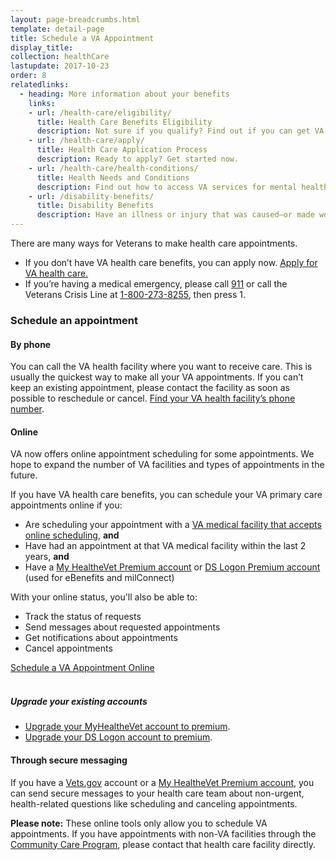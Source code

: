 ```yaml
---
layout: page-breadcrumbs.html
template: detail-page
title: Schedule a VA Appointment
display_title:
collection: healthCare
lastupdate: 2017-10-23
order: 8
relatedlinks:
  - heading: More information about your benefits
    links:
    - url: /health-care/eligibility/
      title: Health Care Benefits Eligibility
      description: Not sure if you qualify? Find out if you can get VA health care benefits.
    - url: /health-care/apply/
      title: Health Care Application Process
      description: Ready to apply? Get started now.
    - url: /health-care/health-conditions/
      title: Health Needs and Conditions
      description: Find out how to access VA services for mental health, women’s health, and other specific needs.
    - url: /disability-benefits/
      title: Disability Benefits
      description: Have an illness or injury that was caused—or made worse—by your active-duty service? Find out if you can get disability compensation (monthly payments) from VA.
---
```


<div class="va-introtext">

There are many ways for Veterans to make health care appointments.
</div>

<ul>
<li>If you don’t have VA health care benefits, you can apply now. <a href='/health-care/eligibility/'>Apply for VA health care.</a></li>
<li>If you’re having a medical emergency, please call <a href='tel:+1-911'>911</a> or call the Veterans Crisis Line at <a href='tel:+1-800-273-8255'>1-800-273-8255</a>, then press 1.</li>
</ul>

### Schedule an appointment

#### By phone

You can call the VA health facility where you want to receive care. This is usually the quickest way to make all your VA appointments. If you can’t keep an existing appointment, please contact the facility as soon as possible to reschedule or cancel. [Find your VA health facility’s phone number](/facilities).

#### Online

VA now offers online appointment scheduling for some appointments. We hope to expand the number of VA facilities and types of appointments in the future.

If you have VA health care benefits, you can schedule your VA primary care appointments online if you:

- Are scheduling your appointment with a [VA medical facility that accepts online scheduling](https://mobile.va.gov/app/veteran-appointment-request#varLocationList), **and**
- Have had an appointment at that VA medical facility within the last 2 years, **and**
- Have a [My HealtheVet Premium account](https://www.myhealth.va.gov/mhv-portal-web/web/myhealthevet/upgrading-your-my-healthevet-account-through-in-person-or-online-authentication) or [DS Logon Premium account](https://mobile.va.gov/dslogon) (used for eBenefits and milConnect)

With your online status, you'll also be able to:

- Track the status of requests
- Send messages about requested appointments
- Get notifications about appointments
- Cancel appointments

<div>
  <a class="usa-button-primary va-button-primary" href="https://www.myhealth.va.gov/mhv-portal-web/web/myhealthevet/keeping-up-with-all-your-va-appointments">Schedule a VA Appointment Online</a>
</div>

<br>

##### Upgrade your existing accounts

- [Upgrade your MyHealtheVet account to premium](https://www.myhealth.va.gov/mhv-portal-web/web/myhealthevet/upgrading-your-my-healthevet-account-through-in-person-or-online-authentication).
- [Upgrade your DS Logon account to premium](https://mobile.va.gov/dslogon).

#### Through secure messaging

If you have a [Vets.gov](/?next=%2Fhealth-care%2Fmessaging) account or a [My HealtheVet Premium account](https://www.myhealth.va.gov/mhv-portal-web/web/myhealthevet/upgrading-your-my-healthevet-account-through-in-person-or-online-authentication), you can send secure messages to your health care team about non-urgent, health-related questions like scheduling and canceling appointments.

**Please note:** These online tools only allow you to schedule VA appointments. If you have appointments with non-VA facilities through the [Community Care Program](https://www.va.gov/COMMUNITYCARE/veterans.asp), please contact that health care facility directly.

<br>
